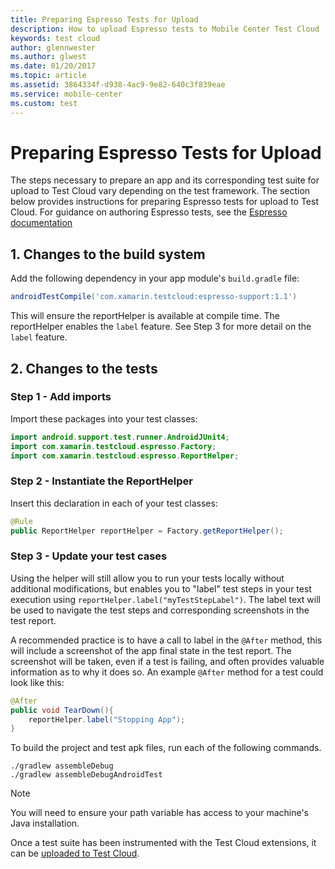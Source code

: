```yaml
---
title: Preparing Espresso Tests for Upload
description: How to upload Espresso tests to Mobile Center Test Cloud
keywords: test cloud
author: glennwester
ms.author: glwest
ms.date: 01/20/2017
ms.topic: article
ms.assetid: 3864334f-d938-4ac9-9e82-640c3f839eae
ms.service: mobile-center
ms.custom: test
---
```


# Preparing Espresso Tests for Upload

The steps necessary to prepare an app and its corresponding test suite for upload
to Test Cloud vary depending on the test framework. The section below provides instructions for preparing Espresso tests for upload to Test Cloud. For guidance on authoring Espresso tests, see the [Espresso documentation](https://developer.android.com/training/testing/ui-testing/espresso-testing.html)

## 1. Changes to the build system
Add the following dependency in your app module's `build.gradle` file:

```gradle
androidTestCompile('com.xamarin.testcloud:espresso-support:1.1')
```

This will ensure the reportHelper is available at compile time. The reportHelper enables the `label` feature. See Step 3 for more detail on the `label` feature.

## 2. Changes to the tests

### Step 1 - Add imports

Import these packages into your test classes:

```java
import android.support.test.runner.AndroidJUnit4;
import com.xamarin.testcloud.espresso.Factory;
import com.xamarin.testcloud.espresso.ReportHelper;
```

### Step 2 - Instantiate the ReportHelper

Insert this declaration in each of your test classes:

```java
@Rule
public ReportHelper reportHelper = Factory.getReportHelper();
```

### Step 3 - Update your test cases

Using the helper will still allow you to run your tests locally without additional modifications, but enables you to "label" test steps in your test execution using `reportHelper.label("myTestStepLabel")`. The label text will be used to navigate the test steps and corresponding screenshots in the test report.

A recommended practice is to have a call to label in the `@After` method, this will include a screenshot of the app final state in the test report. The screenshot will be taken, even if a test is failing, and often provides valuable information as to why it does so. An example `@After` method for a test could look like this:

```java
@After
public void TearDown(){
    reportHelper.label("Stopping App");
}
```
To build the project and test apk files, run each of the following commands.

```
./gradlew assembleDebug
./gradlew assembleDebugAndroidTest
```

> [!NOTE]
> You will need to ensure your path variable has access to your machine's Java installation.

Once a test suite has been instrumented with the Test Cloud extensions, it can be [uploaded to Test Cloud](~/test-cloud/starting-a-test-run.md).
